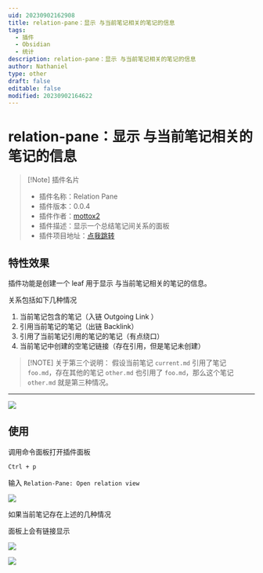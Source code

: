```yaml
---
uid: 20230902162908
title: relation-pane：显示 与当前笔记相关的笔记的信息
tags:
  - 插件
  - Obsidian
  - 统计
description: relation-pane：显示 与当前笔记相关的笔记的信息
author: Nathaniel
type: other
draft: false
editable: false
modified: 20230902164622
---
```


# relation-pane：显示 与当前笔记相关的笔记的信息

> [!Note] 插件名片
> - 插件名称：Relation Pane
> - 插件版本：0.0.4
> - 插件作者：[mottox2](https://mottox2.com/)
> - 插件描述：显示一个总结笔记间关系的面板
> - 插件项目地址：[点我跳转](https://github.com/mottox2/obsidian-relation-pane)

## 特性效果

插件功能是创建一个 leaf 用于显示 与当前笔记相关的笔记的信息。

关系包括如下几种情况

1. 当前笔记包含的笔记（入链 Outgoing Link ）
2. 引用当前笔记的笔记（出链 Backlink）
3. 引用了当前笔记引用的笔记的笔记（有点绕口）
4. 当前笔记中创建的空笔记链接（存在引用，但是笔记未创建）

 > [!NOTE] 关于第三个说明：
 > 假设当前笔记 `current.md` 引用了笔记 `foo.md`，存在其他的笔记 `other.md` 也引用了 `foo.md`，那么这个笔记 `other.md` 就是第三种情况。
 >

****

![](image-20230902162708111.png)

## 使用

调用命令面板打开插件面板

 ```bash
Ctrl + p 
``` 

输入 `Relation-Pane: Open relation view`

![](image-20230902161625708.png)

如果当前笔记存在上述的几种情况

面板上会有链接显示

![](image-20230902162647798.png)

![](image-20230902162727949.png)
